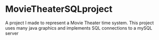 # MovieTheaterSQLproject
A project I made to represent a Movie Theater time system. This project uses many java graphics and  implements SQL connections to a mySQL server
